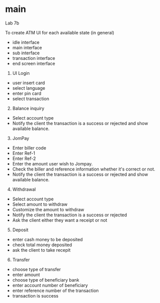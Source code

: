 # main
Lab 7b

To create ATM UI for each available state (in general)
- idle interface
- main interface
- sub interface
- transaction interface
- end screen interface

1. UI Login
- user insert card
- select language
- enter pin card
- select transaction

2. Balance inquiry
- Select account type
- Notify the client the transaction is a success or rejected and show available balance.

3. JomPay
- Enter biller code
- Enter Ref-1
- Enter Ref-2
- Enter the amount user wish to Jompay.
- Check the biller and reference information whether it's correct or not.
- Notify the client the transaction is a success or rejected and show available balance.

4. Withdrawal
- Select account type
- Select amount to withdraw
- Customize the amount to withdraw
- Notify the client the transaction is a success or rejected
- Ask the client either they want a receipt or not

5. Deposit
- enter cash money to be deposited
- check total money deposited
- ask the client to take recepit

6. Transfer
 - choose type of transfer
 - enter amount
 - choose type of beneficiary bank
 - enter account number of beneficiary
 - enter reference number of the transaction
 - transaction is success
